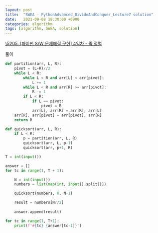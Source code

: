 ```yaml
---
layout: post
title:  "SWEA - PythonAdvanced_DivideAndConquer_Lecture7 solution"
date:   2021-09-08 18:30:00 +0900
categories: algorithm
tags: [algorithm, SWEA, solution]
---
```

[\5205. [파이썬 S/W 문제해결 구현] 4일차 - 퀵 정렬](https://swexpertacademy.com/main/learn/course/subjectDetail.do?courseId=AVuPDYSqAAbw5UW6&subjectId=AWUYFsQq11kDFAVT)

풀이

```python
def partition(arr, L, R):
    pivot = (L+R)//2
    while L < R:
        while L < R and arr[L] < arr[pivot]:
            L += 1
        while L < R and arr[R] >= arr[pivot]:
            R -= 1
        if L < R:
            if L == pivot:
                pivot = R
            arr[L], arr[R] = arr[R], arr[L]
    arr[R], arr[pivot] = arr[pivot], arr[R]
    return R

def quicksort(arr, L, R):
    if L < R:
        p = partition(arr, L, R)
        quicksort(arr, L, p-1)
        quicksort(arr, p+1, R)

T = int(input())

answer = []
for tc in range(1, T + 1):

    N = int(input())
    numbers = list(map(int, input().split()))

    quicksort(numbers, 0, N-1)

    result = numbers[N//2]
    
    answer.append(result)

for tc in range(1, T+1):
    print(f'#{tc} {answer[tc-1]}')
```

